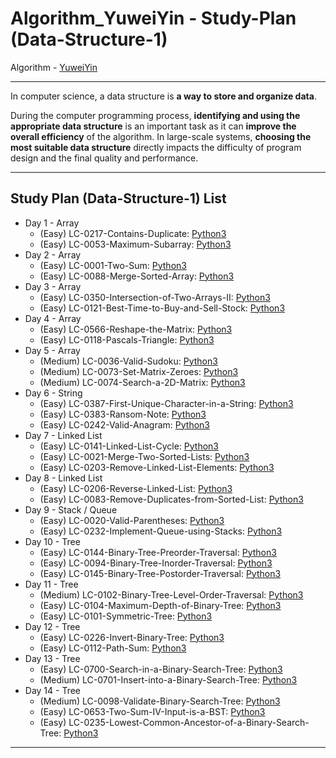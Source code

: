 # Algorithm_YuweiYin - Study-Plan (Data-Structure-1)

Algorithm - [YuweiYin](https://github.com/YuweiYin)

---

In computer science, a data structure is **a way to store and organize data**.

During the computer programming process, **identifying and using the appropriate data structure** is an important task as it can **improve the overall efficiency** of the algorithm. In large-scale systems, **choosing the most suitable data structure** directly impacts the difficulty of program design and the final quality and performance.

---

## Study Plan (Data-Structure-1) List

- Day 1 - Array
  - (Easy) LC-0217-Contains-Duplicate: [Python3](https://github.com/YuweiYin/Algorithm_YuweiYin/blob/master/LeetCode-All-Solution/Python3/LC-0217-Contains-Duplicate.py)
  - (Easy) LC-0053-Maximum-Subarray: [Python3](https://github.com/YuweiYin/Algorithm_YuweiYin/blob/master/LeetCode-All-Solution/Python3/LC-0053-Maximum-Subarray.py)
- Day 2 - Array
  - (Easy) LC-0001-Two-Sum: [Python3](https://github.com/YuweiYin/Algorithm_YuweiYin/blob/master/LeetCode-All-Solution/Python3/LC-0001-Two-Sum.py)
  - (Easy) LC-0088-Merge-Sorted-Array: [Python3](https://github.com/YuweiYin/Algorithm_YuweiYin/blob/master/LeetCode-All-Solution/Python3/LC-0088-Merge-Sorted-Array.py)
- Day 3 - Array
  - (Easy) LC-0350-Intersection-of-Two-Arrays-II: [Python3](https://github.com/YuweiYin/Algorithm_YuweiYin/blob/master/LeetCode-All-Solution/Python3/LC-0350-Intersection-of-Two-Arrays-II.py)
  - (Easy) LC-0121-Best-Time-to-Buy-and-Sell-Stock: [Python3](https://github.com/YuweiYin/Algorithm_YuweiYin/blob/master/LeetCode-All-Solution/Python3/LC-0121-Best-Time-to-Buy-and-Sell-Stock.py)
- Day 4 - Array
  - (Easy) LC-0566-Reshape-the-Matrix: [Python3](https://github.com/YuweiYin/Algorithm_YuweiYin/blob/master/LeetCode-All-Solution/Python3/LC-0350-Intersection-of-Two-Arrays-II.py)
  - (Easy) LC-0118-Pascals-Triangle: [Python3](https://github.com/YuweiYin/Algorithm_YuweiYin/blob/master/LeetCode-All-Solution/Python3/LC-0118-Pascals-Triangle.py)
- Day 5 - Array
  - (Medium) LC-0036-Valid-Sudoku: [Python3](https://github.com/YuweiYin/Algorithm_YuweiYin/blob/master/LeetCode-All-Solution/Python3/LC-0036-Valid-Sudoku.py)
  - (Medium) LC-0073-Set-Matrix-Zeroes: [Python3](https://github.com/YuweiYin/Algorithm_YuweiYin/blob/master/LeetCode-All-Solution/Python3/LC-0073-Set-Matrix-Zeroes.py)
  - (Medium) LC-0074-Search-a-2D-Matrix: [Python3](https://github.com/YuweiYin/Algorithm_YuweiYin/blob/master/LeetCode-All-Solution/Python3/LC-0074-Search-a-2D-Matrix.py)
- Day 6 - String
  - (Easy) LC-0387-First-Unique-Character-in-a-String: [Python3](https://github.com/YuweiYin/Algorithm_YuweiYin/blob/master/LeetCode-All-Solution/Python3/LC-0387-First-Unique-Character-in-a-String.py)
  - (Easy) LC-0383-Ransom-Note: [Python3](https://github.com/YuweiYin/Algorithm_YuweiYin/blob/master/LeetCode-All-Solution/Python3/LC-0383-Ransom-Note.py)
  - (Easy) LC-0242-Valid-Anagram: [Python3](https://github.com/YuweiYin/Algorithm_YuweiYin/blob/master/LeetCode-All-Solution/Python3/LC-0242-Valid-Anagram.py)
- Day 7 - Linked List
  - (Easy) LC-0141-Linked-List-Cycle: [Python3](https://github.com/YuweiYin/Algorithm_YuweiYin/blob/master/LeetCode-All-Solution/Python3/LC-0141-Linked-List-Cycle.py)
  - (Easy) LC-0021-Merge-Two-Sorted-Lists: [Python3](https://github.com/YuweiYin/Algorithm_YuweiYin/blob/master/LeetCode-All-Solution/Python3/LC-0021-Merge-Two-Sorted-Lists.py)
  - (Easy) LC-0203-Remove-Linked-List-Elements: [Python3](https://github.com/YuweiYin/Algorithm_YuweiYin/blob/master/LeetCode-All-Solution/Python3/LC-0203-Remove-Linked-List-Elements.py)
- Day 8 - Linked List
  - (Easy) LC-0206-Reverse-Linked-List: [Python3](https://github.com/YuweiYin/Algorithm_YuweiYin/blob/master/LeetCode-All-Solution/Python3/LC-0206-Reverse-Linked-List.py)
  - (Easy) LC-0083-Remove-Duplicates-from-Sorted-List: [Python3](https://github.com/YuweiYin/Algorithm_YuweiYin/blob/master/LeetCode-All-Solution/Python3/LC-0083-Remove-Duplicates-from-Sorted-List.py)
- Day 9 - Stack / Queue
  - (Easy) LC-0020-Valid-Parentheses: [Python3](https://github.com/YuweiYin/Algorithm_YuweiYin/blob/master/LeetCode-All-Solution/Python3/LC-0020-Valid-Parentheses.py)
  - (Easy) LC-0232-Implement-Queue-using-Stacks: [Python3](https://github.com/YuweiYin/Algorithm_YuweiYin/blob/master/LeetCode-All-Solution/Python3/LC-0232-Implement-Queue-using-Stacks.py)
- Day 10 - Tree
  - (Easy) LC-0144-Binary-Tree-Preorder-Traversal: [Python3](https://github.com/YuweiYin/Algorithm_YuweiYin/blob/master/LeetCode-All-Solution/Python3/LC-0144-Binary-Tree-Preorder-Traversal.py)
  - (Easy) LC-0094-Binary-Tree-Inorder-Traversal: [Python3](https://github.com/YuweiYin/Algorithm_YuweiYin/blob/master/LeetCode-All-Solution/Python3/LC-0094-Binary-Tree-Inorder-Traversal.py)
  - (Easy) LC-0145-Binary-Tree-Postorder-Traversal: [Python3](https://github.com/YuweiYin/Algorithm_YuweiYin/blob/master/LeetCode-All-Solution/Python3/LC-0145-Binary-Tree-Postorder-Traversal.py)
- Day 11 - Tree
  - (Medium) LC-0102-Binary-Tree-Level-Order-Traversal: [Python3](https://github.com/YuweiYin/Algorithm_YuweiYin/blob/master/LeetCode-All-Solution/Python3/LC-0102-Binary-Tree-Level-Order-Traversal.py)
  - (Easy) LC-0104-Maximum-Depth-of-Binary-Tree: [Python3](https://github.com/YuweiYin/Algorithm_YuweiYin/blob/master/LeetCode-All-Solution/Python3/LC-0104-Maximum-Depth-of-Binary-Tree.py)
  - (Easy) LC-0101-Symmetric-Tree: [Python3](https://github.com/YuweiYin/Algorithm_YuweiYin/blob/master/LeetCode-All-Solution/Python3/LC-0101-Symmetric-Tree.py)
- Day 12 - Tree
  - (Easy) LC-0226-Invert-Binary-Tree: [Python3](https://github.com/YuweiYin/Algorithm_YuweiYin/blob/master/LeetCode-All-Solution/Python3/LC-0226-Invert-Binary-Tree.py)
  - (Easy) LC-0112-Path-Sum: [Python3](https://github.com/YuweiYin/Algorithm_YuweiYin/blob/master/LeetCode-All-Solution/Python3/LC-0112-Path-Sum.py)
- Day 13 - Tree
  - (Easy) LC-0700-Search-in-a-Binary-Search-Tree: [Python3](https://github.com/YuweiYin/Algorithm_YuweiYin/blob/master/LeetCode-All-Solution/Python3/LC-0700-Search-in-a-Binary-Search-Tree.py)
  - (Medium) LC-0701-Insert-into-a-Binary-Search-Tree: [Python3](https://github.com/YuweiYin/Algorithm_YuweiYin/blob/master/LeetCode-All-Solution/Python3/LC-0701-Insert-into-a-Binary-Search-Tree.py)
- Day 14 - Tree
  - (Medium) LC-0098-Validate-Binary-Search-Tree: [Python3](https://github.com/YuweiYin/Algorithm_YuweiYin/blob/master/LeetCode-All-Solution/Python3/LC-0098-Validate-Binary-Search-Tree.py)
  - (Easy) LC-0653-Two-Sum-IV-Input-is-a-BST: [Python3](https://github.com/YuweiYin/Algorithm_YuweiYin/blob/master/LeetCode-All-Solution/Python3/LC-0653-Two-Sum-IV-Input-is-a-BST.py)
  - (Easy) LC-0235-Lowest-Common-Ancestor-of-a-Binary-Search-Tree: [Python3](https://github.com/YuweiYin/Algorithm_YuweiYin/blob/master/LeetCode-All-Solution/Python3/LC-0235-Lowest-Common-Ancestor-of-a-Binary-Search-Tree.py)

---

